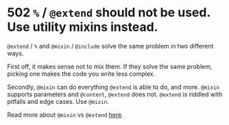# 502 `%` / `@extend` should not be used. Use utility mixins instead.

`@extend` / `%` and `@mixin` / `@include` solve the same problem in two different ways.

First off, it makes sense not to mix them. If they solve the same problem, picking one makes the code you write less complex.

Secondly, `@mixin` can do everything `@extend` is able to do, and more. `@mixin` supports parameters and `@content`, `@extend` does not. `@extend` is riddled with pitfalls and edge cases. Use `@mixin`.

Read more about `@mixin` vs `@extend` [here](https://www.sitepoint.com/avoid-sass-extend/).

